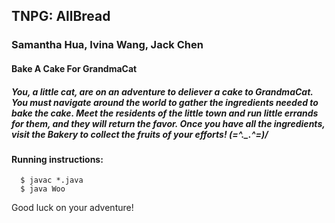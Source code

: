 ## TNPG: AllBread
### Samantha Hua, Ivina Wang, Jack Chen 

#### Bake A Cake For GrandmaCat
##### You, a little cat, are on an adventure to deliever a cake to GrandmaCat. You must navigate around the world to gather the ingredients needed to bake the cake. Meet the residents of the little town and run little errands for them, and they will return the favor. Once you have all the ingredients, visit the Bakery to collect the fruits of your efforts! (=^._.^=)/ 

#### Running instructions: 
```
  $ javac *.java
  $ java Woo
```
Good luck on your adventure! 
